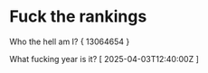 # Fuck the rankings

Who the hell am I?
{ 13064654 }

What fucking year is it?
[ 2025-04-03T12:40:00Z ]
